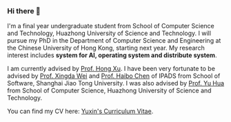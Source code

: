 ### Hi there 👋

I'm a final year undergraduate student from School of Computer Science and Technology, Huazhong University of Science and Technology. I will pursue my PhD in the Department of Computer Science and Engineering at the Chinese University of Hong Kong, starting next year. My research interest includes **system for AI, operating system and distribute system**.

I am currently advised by [Prof. Hong Xu](https://henryhxu.github.io/). I have been very fortunate to be advised by [Prof. Xingda Wei](https://ipads.se.sjtu.edu.cn/pub/members/xingda_wei) and [Prof. Haibo Chen](https://ipads.se.sjtu.edu.cn/pub/members/haibo_chen) of IPADS from School of Software, Shanghai Jiao Tong University. I was also advised by [Prof. Yu Hua](https://csyhua.github.io/csyhua/) from School of Computer Science, Huazhong University of Science and Technology.

You can find my CV here: [Yuxin's Curriculum Vitae](https://yuxinlai.com/assets/CV.pdf).
